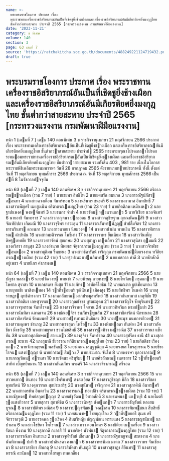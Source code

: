 ```yaml
---
name: >-
  พระบรมราชโองการ ประกาศ เรื่อง
  พระราชทานเครื่องราชอิสริยาภรณ์อันเป็นที่เชิดชูยิ่งช้างเผือกและเครื่องราชอิสริยาภรณ์อันมีเกียรติยศยิ่งมงกุฎไทย
  ชั้นต่ำกว่าสายสะพาย ประจำปี 2565 [กระทรวงแรงงาน กรมพัฒนาฝีมือแรงงาน]
date: '2023-11-21'
category: ข พิเศษ
volume: 140
section: 3
page: 63 เล่มที่ 7
source: 'https://ratchakitcha.soc.go.th/documents/488249221124719432.pdf'
draft: true
---
```


# พระบรมราชโองการ ประกาศ เรื่อง พระราชทานเครื่องราชอิสริยาภรณ์อันเป็นที่เชิดชูยิ่งช้างเผือกและเครื่องราชอิสริยาภรณ์อันมีเกียรติยศยิ่งมงกุฎไทย ชั้นต่ำกว่าสายสะพาย ประจำปี 2565 [กระทรวงแรงงาน กรมพัฒนาฝีมือแรงงาน]

หน้า 1 (เลมที่ 7 ) เลม 140 ตอนพิเศษ 3 ข ราชกิจจานุเบกษา 21 พฤศจิกายน 2566 ประกาศ เรื่อง พระราชทานเครื่องราชอิสริยาภรณอันเป็นที่เชิดชูยิ่งชางเผือก และเครื่องราชอิสริยาภรณอันมีเกียรติยศยิ่งมงกุฎไทย ชั้นต่ํากวาสายสะพาย ประจําป 2565 ทรงพระกรุณาโปรดเกลาโปรดกระหมอมพระราชทานเครื่องราชอิสริยาภรณอันเป็นที่เชิดชูยิ่งชางเผือก และเครื่องราชอิสริยาภรณอันมีเกียรติยศยิ่งมงกุฎไทย ชั้นต่ํากวาสายสะพาย รวมทั้งสิ้น 403 , 981 ราย เนื่องในโอกาสพระราชพิธีเฉลิมพระชนมพรรษา วันที่ 28 กรกฎาคม 2565 ดังรายนามทายประกาศนี้ ทั้งนี้ ตั้งแต่วันที่ 11 พฤศจิกายน พุทธศักราช 2566 ประกาศ ณ วันที่ 13 พฤศจิกายน พุทธศักราช 2566 เป็นปที่ 8 ในรัชกาลปจจุบัน

หน้า 63 (เลมที่ 7 ) เลม 140 ตอนพิเศษ 3 ข ราชกิจจานุเบกษา 21 พฤศจิกายน 2566 ตริตาภรณชางเผือก (รวม 7 ราย) 1 นายชยพร สิทธิโท 2 นายยศสรัล สมนวล 3 นางสาวณัฐปภัสร ออนทา 4 นางสาวดวงเดือน จันทร์หอม 5 นางนรินทร ชนะศรี 6 นางสาวผกามาศ อินทสิทธิ์ 7 นางสาวเพ็ญศรี เมยสูงเนิน ตริตาภรณมงกุฎไทย (รวม 23 ราย) 1 นายกิตติภพ เหมืองหา 2 นายฐาปนพงศ พงษจันทร์ 3 นายธนกร จําปา 4 นายวรัตม ทุงนวนแกว 5 นายวิเชียร นวลจันทร์ 6 นายอาธิ จันทะราช 7 นางสาวกาญจนา ปละออม 8 นางสาวจตุธิษฐาน ญาณพัฒนสิริ 9 นางสาวจัณทัปปภา เกิดมณี 10 นางสาวจุรีพร ทาวะลุน 11 นางสาวณรันทรนัฏญ ขําปลื้มจิตร 12 นางสาวธารนรินทร ดวงนภา 13 นางสาวนาถยา นิยมวงศ 14 นางสาวน้ําฝน พานเงิน 15 นางสาวพัชราภรณ คําปาตัน 16 นางสาวมะลิวรรณ โพธิ์ผาง 17 นางสาววราพร ยิ้มเนียม 18 นางสาววันเพ็ญ ดิษฐเทศชัย 19 นางสาวศรารัตน์ สุขเกษม 20 นางสุชาฎา เองเถี้ยว 21 นางสาวสุนิสา ตุมมณี 22 นางอริสรา สานุสุข 23 นางอํานวย ทิพยธร จัตุรถาภรณมงกุฎไทย (รวม 3 ราย) 1 นางสาวจิรพัชร กอนฆอง 2 นางสาวชุติมน รื่นธะนะ 3 นางสาวธิดารัตน์ เจริญกุล กรมพัฒนาฝมือแรงงาน ทวีติยาภรณชางเผือก (รวม 42 ราย) 1 นายฐาปะนะ แปนอินทร 2 นายเทศกาล คําดี 3 นายธีรศักดิ์ อยู่เพชร 4 นายนิกร คําภาพงษ

หน้า 64 (เลมที่ 7 ) เลม 140 ตอนพิเศษ 3 ข ราชกิจจานุเบกษา 21 พฤศจิกายน 2566 5 นายบัญชา พลสงา 6 นายปวัฒวงษ แทนขํา 7 นายพิษณุ ลายหงษ 8 นายไพวัลย กรุดแกว 9 นายไพศาล สุราสา 10 นายภธรเดช ยิ่งสุข 11 นายภัทร วรศักดิ์โยธิน 12 นายมณฑล ธูปเทียนทอง 13 นายยุทธชัย นาสิงหทอง 14 วาที่รอยตรี วุฒินันท เมืองสูง 15 นายสิทธิพร โนนคํา 16 นายสุราษฎร ฤทธิดํารงการ 17 นางกนกลักษณ มากประมูลทรัพย์ 18 นางสาวกันยามาส เกตุพิชัย 19 นางสาวกิตติมา เกษสุวรรณ 20 นางสาวกุลณัชชา บูรณะอุดม 21 นางสาวขวัญใจ ชัยบุรินทร 22 นางสาวจรุพรรณ จันทโรจน 23 นางสาวจิราพร ใจยวน 24 นางสาวทิพวิมล พรมปมปา 25 นางสาวนันทิดา ฉลาดเจน 26 นางธัณยจิรา ธนภัทรพูนสิน 27 นางสาวธิดารัตน์ นักระนาด 28 นางสาวธิดารัตน์ รัตนมนตรี 29 นางสาวปทมาฆะ อินธิแสง 30 นางปยะนุช มนทการติวงศ 31 นางสาวผดุงพร ชํานาญ 32 นางสาวพชรสุดา โพธิ์อาน 33 นางพิมพลดา กันฟอง 34 นางสาวภัคธีมา มิ่งขวัญ 35 นางสาวมธุรดา ชวนไชยสิทธิ์ 36 นางสาวรุงทิวา เผาวณิช 37 นางสาวรจนา แข็งขัน 38 นางสาวศุภลักษณ สายแกว 39 นางสุจิรา จันทร์รอด 40 นางสาวสุปรีดา ธานี 41 นางสุภาภรณ ยะนาย 42 นางสุมาลี ชัยวรรณ ทวีติยาภรณมงกุฎไทย (รวม 23 ราย) 1 นายกิตติธร เรืองแกว 2 นายจักรกฤษณ พลขันธ 3 นายชวภณ เสฎฐวุฒิกุล 4 นายทรงยศ ไพรสุวรรณ 5 นายธีระโรจน แสงปญญา 6 นายปกรณ สีมวง 7 นายประมาณ จันโท 8 นายพรรษา กุลวราภรณ 9 นายภาณุวัฒน อวนสา 10 นายรัตนะ ศรีบุรัมย 11 นายศิวลักษณ เนตรสาร 12 วาที่รอยตรี สาทิศ เบ็ญหยีหมาน 13 นางสาวกันตภัทร พระศรี 14 นางสาวจิราภรณ ศรีรอด

หน้า 65 (เลมที่ 7 ) เลม 140 ตอนพิเศษ 3 ข ราชกิจจานุเบกษา 21 พฤศจิกายน 2566 15 นางสาวพเยาว อินทอง 16 นางสาวไพรินทร สงละเอียด 17 นางสาวภูริชญา พิลึก 18 นางสาวรัชดา พุทธรัตน์ 19 นางศุภวรรณ สุขประเสริฐ 20 นางสุนันท เจริญกาศ 21 นางสาวสุภาศิณี อินทรศรี 22 นางสาวอรพิน อินตาวิน 23 นางสาวอารมณ ทองปลิว ตริตาภรณชางเผือก (รวม 10 ราย) 1 นายณัฐพงศ ทิพย์สกุลปญญา 2 นายณัฐวัฒน วิศาลศักดิ์ 3 นายธนพนธ แกวบุรี 4 นายไมตรี รุงแสงทิวากร 5 นายสุการ สุภาพิชิต 6 นางสาวขนิษฐา สังขแกว 7 นางสาวธัญรัตน์ หลงสมบูรณ 8 นางสาวธิติพร มณีสม 9 นางสาวปญาพัฒน วงคเสน 10 นางสาวพิมพชนก สืบสิทธิ์ ตริตาภรณมงกุฎไทย (รวม 11 ราย) 1 นายสมพงษ ไชยบุญเรือง 2 วาที่รอยตรี สุเมธ ศรีจักรวาลวุฒิ 3 นายอรรคพล รุงเรือง 4 สิบตรีหญิง กัญญพัฒน พรายแสง 5 นางสาวชญานันท นาปาเลน 6 นางสาวโชษิตา ไพโรจน 7 นางสาวเทวา ดอนโคตร 8 นางธิติยา เผาเครื่อง 9 นางสาวรัตนา พึ่งงาม 10 นางสุภาวดี กะลาสี 11 นางอริษา พัวพันธ จัตุรถาภรณมงกุฎไทย (รวม 12 ราย) 1 นางสาวกรรณิกา อินทะนะ 2 นางสาวจุฬารัตน์ เขื่อนเกา 3 นางสาวณัฐกาญจน สะตางาม 4 นางนันทิกานต ปะทิ 5 นางสาวปาลินรดา คงแกว 6 นางสาวพรพิมล มงคล 7 นางสาววราพร จันเชียงมา 8 นางสาวสาธิยา สักเกตุ 9 นางสาวสิพัตสา คันธภูมิ 10 นางสาวสุชาฎา สีอินทร 11 นางสาวสุพรรณี อะนันต 12 นางสาวโสรญา เทพเกลี้ยง
